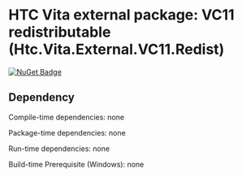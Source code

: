 # HTC Vita external package: VC11 redistributable (Htc.Vita.External.VC11.Redist)

[![NuGet Badge](https://buildstats.info/nuget/Htc.Vita.External.VC11.Redist)](https://www.nuget.org/packages/Htc.Vita.External.VC11.Redist/)

## Dependency

Compile-time dependencies: none

Package-time dependencies: none

Run-time dependencies: none

Build-time Prerequisite (Windows): none
